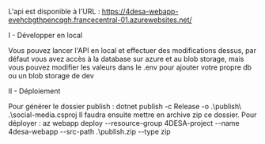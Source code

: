 L'api est disponible à l'URL : https://4desa-webapp-evehcbgthpencqgh.francecentral-01.azurewebsites.net/

I - Développer en local

Vous pouvez lancer l'API en local et effectuer des modifications dessus, par défaut vous avez accès à la database sur azure et au blob storage, mais vous pouvez modifier les valeurs dans le .env pour ajouter votre propre db ou un blob storage de dev

II - Déploiement

Pour générer le dossier publish : dotnet publish -c Release -o .\publish\ .\social-media.csproj
Il faudra ensuite mettre en archive zip ce dossier.
Pour déployer : az webapp deploy --resource-group 4DESA-project --name 4desa-webapp --src-path .\publish.zip --type zip








